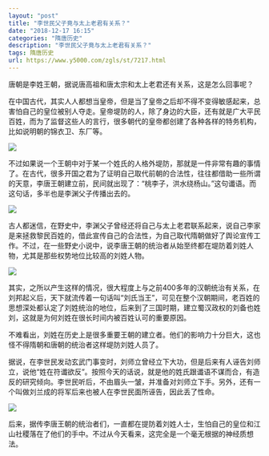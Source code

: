 ```yaml
---
layout: "post"
title: "李世民父子竟与太上老君有关系？"
date: "2018-12-17 16:15"
categories: "隋唐历史"
description: "李世民父子竟与太上老君有关系？"
tags: 隋唐历史
url: https://www.y5000.com/zgls/st/7217.html
---
```






唐朝是李姓王朝，据说唐高祖和唐太宗和太上老君还有关系，这是怎么回事呢？

在中国古代，其实人人都想当皇帝，但是当了皇帝之后却不得不变得敏感起来，总害怕自己的皇位被别人夺走。皇帝堤防的人，除了身边的大臣，还有就是广大平民百姓，而为了监督这些人的言行，很多朝代的皇帝都创建了各种各样的特务机构，比如说明朝的锦衣卫、东厂等。

![](https://img.y5000.com/uploads/allimg/161214/140Q42560-0.jpg)

不过如果说一个王朝中对于某一个姓氏的人格外堤防，那就是一件非常有趣的事情了。在古代，很多开国之君为了证明自己取代前朝的合法性，往往都借助一些所谓的天意，李唐王朝建立前，民间就出现了：“桃李子，洪水绕杨山。”这句谶语。而这句话，多半也是李渊父子传播出去的。

![](https://img.y5000.com/uploads/allimg/161214/140Q44b7-1.jpg)

古人都迷信，在野史中，李渊父子曾经还将自己与太上老君联系起来，说自己李家是来拯救黎民百姓的，借此宣传自己的合法性，为自己取代隋朝做好了舆论宣传工作。不过，在一些野史小说中，说李唐王朝的统治者从始至终都在堤防着刘姓人物，尤其是那些权势地位比较高的刘姓人物。

![](https://img.y5000.com/uploads/allimg/161214/140Q43363-2.jpg)

其实，之所以产生这样的情况，很大程度上与之前400多年的汉朝统治有关系，在刘邦起义后，天下就流传着一句话叫“刘氏当王”，可见在整个汉朝期间，老百姓的思想深处都认定了刘姓统治的地位，后来到了三国时期，建立蜀汉政权的刘备也姓刘，这就是为何刘姓在很长时间内被百姓认可的重要原因。

不难看出，刘姓在历史上是很多重要王朝的建立者。他们的影响力十分巨大，这也怪不得隋朝和唐朝的统治者这样堤防刘姓人员了。

据说，在李世民发动玄武门事变时，刘师立曾经立下大功，但是后来有人诬告刘师立，说他“姓在符谶欲反”。按照今天的话说，就是他的姓氏跟谶语不谋而合，有造反的研究倾向。李世民听后，不由眉头一皱，并准备对刘师立下手。另外，还有一个叫做刘兰成的将军后来也被人在李世民面所诬告，因此丢了性命。

![](https://img.y5000.com/uploads/allimg/161214/140Q4HB-3.jpg)

后来，据传李唐王朝的统治者们，一直都在提防着刘姓人士，生怕自己的皇位和江山社稷落在了他们的手中。不过从今天看来，这完全是一个毫无根据的神经质想法。

